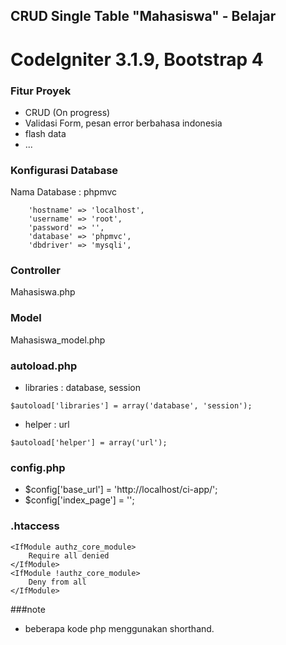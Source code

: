 ## CRUD Single Table "Mahasiswa" - Belajar

# CodeIgniter 3.1.9, Bootstrap 4

### Fitur Proyek
* CRUD (On progress)
* Validasi Form, pesan error berbahasa indonesia
* flash data
* ...

### Konfigurasi Database
Nama Database : phpmvc
```
	'hostname' => 'localhost',
	'username' => 'root',
	'password' => '',
	'database' => 'phpmvc',
	'dbdriver' => 'mysqli',
```

### Controller
Mahasiswa.php

### Model
Mahasiswa_model.php

### autoload.php
* libraries : database, session
```
$autoload['libraries'] = array('database', 'session');
```
* helper : url
```
$autoload['helper'] = array('url');
```

### config.php
* $config['base_url'] = 'http://localhost/ci-app/';
* $config['index_page'] = ''; 

### .htaccess
```
<IfModule authz_core_module>
    Require all denied
</IfModule>
<IfModule !authz_core_module>
    Deny from all
</IfModule>
```

###note
* beberapa kode php menggunakan shorthand.
